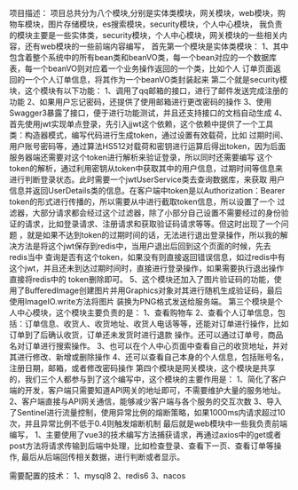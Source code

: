 项目描述：
 项目总共分为八个模块,分别是实体类模块，网关模块，web模块，购物车模块，图片存储模块，es搜索模块，security模块，个人中心模块，
我负责的模块主要是一些实体类，security模块，个人中心模块，网关模块的一些相关内容，还有web模块的一些前端内容编写，
首先第一个模块是实体类模块：
	1、其中包含着整个系统中的所有bean类和beanVO类，每一个bean对应的一个数据库表，每一个beanVO则对应着一个业务操作返回的一个类，比如个人
	订单页面返回的一个个人订单信息，将其作为一个beanVO类封装起来
第二个就是security模块，这个模块有以下功能：
	1、调用了qq邮箱的接口，进行了邮件发送完成注册的功能
	2、如果用户忘记密码，还提供了使用邮箱进行更改密码的操作
	3、使用Swagger3暴露了接口，便于进行功能测试，并且还支持接口的文档自动生成
	4、首先使用jwt实现单点登录，先引入jjwt这个依赖，这个依赖中提供了一个工具类：构造器模式，编写代码进行生成token，通过设置有效载荷，比如
过期时间、用户账号密码等，通过算法HS512对载荷和密钥进行运算后得出token，因为后面服务器端还需要对这个token进行解析来验证登录，所以同时还需要编写
这个token的解析，通过利用密钥从token中获取其中的用户信息，过期时间等信息来进行判断登录状态。此时需要一个jwtUserService类去查询数据库，来获取
用户信息并返回UserDetails类的信息。在客户端中token是以Authorization：Bearer token的形式进行传播的，所以需要从中进行截取token信息，所以设置了一个
过滤器，大部分请求都会经过这个过滤器，除了小部分自己设置不需要经过的身份验证的请求，比如登录请求、注册请求和获取验证码请求等等。但这时出现了一个问题
，就是如果不达到token的过期时间的话，无法进行退出登录操作，所以我的解决方法是将这个jwt保存到redis中，当用户退出后回到这个页面的时候，先去redis当中
查询是否有这个token，如果没有则直接返回错误信息，如过redis中有这个jwt，并且还未到达过期时间时，直接进行登录操作，如果需要执行退出操作直接将redis中的
token删除即可。
	5、这个模块还加入了图片验证码的功能，使用了BufferedImage创建图片并用Graphics对象对其进行随机生成验证码，最后使用ImageIO.write方法将图片
装换为PNG格式发送给服务端。
第三个模块是个人中心模块，这个模块主要负责的是：
	1、查看购物车
	2、查看个人订单信息，包括：订单信息、收货人、收货地址、收货人电话等等，还能对订单进行操作，比如订单到了后确认收货，订单还未发货时进行退款
	操作。还可以通过订单号，商品名对订单进行搜索操作。
	3、也可以在个人中心页面中查看自己的收货地址，并对其进行修改、新增或删除操作
	4、还可以查看自己本身的个人信息，包括账号名，注册日期，邮箱，或者修改密码操作
第四个模块是网关模块，这个模块是共享的，我们三个人都参与到了这个编写中，这个模块的主要作用是：
	1、简化了客户端的开发，客户端只需要知道API网关的地址即可，不需要维护大量的服务地址。
	2、客户端直接与API网关通信，能够减少客户端与各个服务的交互次数
	3、导入了Sentinel进行流量控制，使用异常比例的熔断策略，如果1000ms内请求超过10次，并且异常比例不低于0.4则触发熔断机制
最后就是web模块中一些我负责前端编写，
	1、主要使用了vue3的技术编写方法捕获请求，再通过axios中的get或者post方法将请求传输到后端中处理，比如检查登录、查看下一页、查看订单等操作,
	最后从后端回传相关数据，进行判断或者显示。


 需要配置的技术：
        1、mysql8  2、redis6  3、nacos
